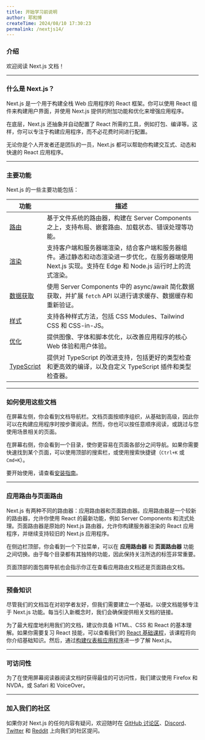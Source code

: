 ```yaml
---
title: 开始学习前说明
author: 耶和博
createTime: 2024/08/10 17:30:23
permalink: /nextjs14/
---
```


### **介绍**

欢迎阅读 Next.js 文档！

--------------------------------------------

### **什么是 Next.js？**

Next.js 是一个用于构建全栈 Web 应用程序的 React 框架。你可以使用 React 组件来构建用户界面，并使用 Next.js 提供的附加功能和优化来增强应用程序。

在底层，Next.js 还抽象并自动配置了 React 所需的工具，例如打包、编译等。这样，你可以专注于构建应用程序，而不必花费时间进行配置。

无论你是个人开发者还是团队的一员，Next.js 都可以帮助你构建交互式、动态和快速的 React 应用程序。

------------------------------------

### **主要功能**

Next.js 的一些主要功能包括：

| 功能 | 描述 |
| --- | --- |
| [路由](https://nextjs.org/docs/app/building-your-application/routing) | 基于文件系统的路由器，构建在 Server Components 之上，支持布局、嵌套路由、加载状态、错误处理等功能。 |
| [渲染](https://nextjs.org/docs/app/building-your-application/rendering) | 支持客户端和服务器端渲染，结合客户端和服务器组件。通过静态和动态渲染进一步优化，在服务器端使用 Next.js 实现。支持在 Edge 和 Node.js 运行时上的流式渲染。 |
| [数据获取](https://nextjs.org/docs/app/building-your-application/data-fetching) | 使用 Server Components 中的 async/await 简化数据获取，并扩展 `fetch` API 以进行请求缓存、数据缓存和重新验证。 |
| [样式](https://nextjs.org/docs/app/building-your-application/styling) | 支持各种样式方法，包括 CSS Modules、Tailwind CSS 和 CSS-in-JS。 |
| [优化](https://nextjs.org/docs/app/building-your-application/optimizing) | 提供图像、字体和脚本优化，以改善应用程序的核心 Web 体验和用户体验。 |
| [TypeScript](https://nextjs.org/docs/app/building-your-application/configuring/typescript) | 提供对 TypeScript 的改进支持，包括更好的类型检查和更高效的编译，以及自定义 TypeScript 插件和类型检查器。 |

--------------------------------------------------

### **如何使用这些文档**

在屏幕左侧，你会看到文档导航栏。文档页面按顺序组织，从基础到高级，因此你可以在构建应用程序时按步骤阅读。然而，你也可以按任意顺序阅读，或跳过与您使用场景相关的页面。

在屏幕右侧，你会看到一个目录，使你更容易在页面各部分之间导航。如果你需要快速找到某个页面，可以使用顶部的搜索栏，或使用搜索快捷键（`Ctrl+K` 或 `Cmd+K`）。

要开始使用，请查看[安装指南](https://nextjs.org/docs/getting-started/installation)。

-------------------------------------------------------------

### **应用路由与页面路由**

Next.js 有两种不同的路由器：应用路由器和页面路由器。应用路由器是一个较新的路由器，允许你使用 React 的最新功能，例如 Server Components 和流式处理。页面路由器是原始的 Next.js 路由器，允许你构建服务器渲染的 React 应用程序，并继续支持较旧的 Next.js 应用程序。

在侧边栏顶部，你会看到一个下拉菜单，可以在 **应用路由器** 和 **页面路由器** 功能之间切换。由于每个目录都有其独特的功能，因此保持关注所选的标签非常重要。

页面顶部的面包屑导航也会指示你正在查看应用路由文档还是页面路由文档。

----------------------------------------------

### **预备知识**

尽管我们的文档旨在对初学者友好，但我们需要建立一个基础，以便文档能够专注于 Next.js 功能。每当引入新概念时，我们会确保提供相关文档的链接。

为了最大程度地利用我们的文档，建议你具备 HTML、CSS 和 React 的基本理解。如果你需要复习 React 技能，可以查看我们的 [React 基础课程](https://nextjs.org/learn/react-foundations)，该课程将向你介绍基础知识。然后，通过[构建仪表板应用程序](https://nextjs.org/learn/dashboard-app)进一步了解 Next.js。

-----------------------------------

### **可访问性**

为了在使用屏幕阅读器阅读文档时获得最佳的可访问性，我们建议使用 Firefox 和 NVDA，或 Safari 和 VoiceOver。

---------------------------------------------

### **加入我们的社区**

如果你对 Next.js 的任何内容有疑问，欢迎随时在 [GitHub 讨论区](https://github.com/vercel/next.js/discussions)、[Discord](https://discord.com/invite/bUG2bvbtHy)、[Twitter](https://x.com/nextjs) 和 [Reddit](https://www.reddit.com/r/nextjs) 上向我们的社区提问。